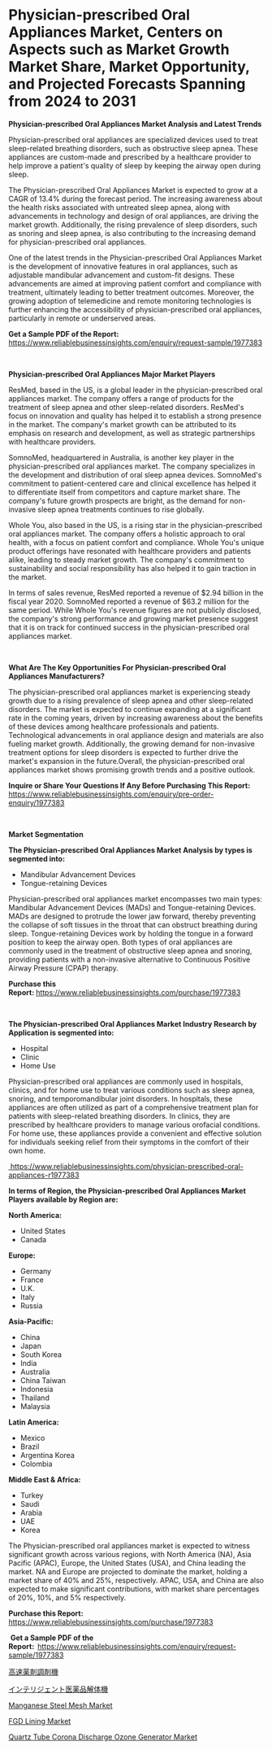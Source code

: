 <p><h1>Physician-prescribed Oral Appliances Market, Centers on Aspects such as Market Growth Market Share, Market Opportunity, and Projected Forecasts Spanning from 2024 to 2031</h1></p><p><strong>Physician-prescribed Oral Appliances Market Analysis and Latest Trends</strong></p>
<p><p>Physician-prescribed oral appliances are specialized devices used to treat sleep-related breathing disorders, such as obstructive sleep apnea. These appliances are custom-made and prescribed by a healthcare provider to help improve a patient's quality of sleep by keeping the airway open during sleep.</p><p>The Physician-prescribed Oral Appliances Market is expected to grow at a CAGR of 13.4% during the forecast period. The increasing awareness about the health risks associated with untreated sleep apnea, along with advancements in technology and design of oral appliances, are driving the market growth. Additionally, the rising prevalence of sleep disorders, such as snoring and sleep apnea, is also contributing to the increasing demand for physician-prescribed oral appliances.</p><p>One of the latest trends in the Physician-prescribed Oral Appliances Market is the development of innovative features in oral appliances, such as adjustable mandibular advancement and custom-fit designs. These advancements are aimed at improving patient comfort and compliance with treatment, ultimately leading to better treatment outcomes. Moreover, the growing adoption of telemedicine and remote monitoring technologies is further enhancing the accessibility of physician-prescribed oral appliances, particularly in remote or underserved areas.</p></p>
<p><strong>Get a Sample PDF of the Report:&nbsp;</strong> <a href="https://www.reliablebusinessinsights.com/enquiry/request-sample/1977383">https://www.reliablebusinessinsights.com/enquiry/request-sample/1977383</a></p>
<p>&nbsp;</p>
<p><strong>Physician-prescribed Oral Appliances Major Market Players</strong></p>
<p><p>ResMed, based in the US, is a global leader in the physician-prescribed oral appliances market. The company offers a range of products for the treatment of sleep apnea and other sleep-related disorders. ResMed's focus on innovation and quality has helped it to establish a strong presence in the market. The company's market growth can be attributed to its emphasis on research and development, as well as strategic partnerships with healthcare providers.</p><p>SomnoMed, headquartered in Australia, is another key player in the physician-prescribed oral appliances market. The company specializes in the development and distribution of oral sleep apnea devices. SomnoMed's commitment to patient-centered care and clinical excellence has helped it to differentiate itself from competitors and capture market share. The company's future growth prospects are bright, as the demand for non-invasive sleep apnea treatments continues to rise globally.</p><p>Whole You, also based in the US, is a rising star in the physician-prescribed oral appliances market. The company offers a holistic approach to oral health, with a focus on patient comfort and compliance. Whole You's unique product offerings have resonated with healthcare providers and patients alike, leading to steady market growth. The company's commitment to sustainability and social responsibility has also helped it to gain traction in the market.</p><p>In terms of sales revenue, ResMed reported a revenue of $2.94 billion in the fiscal year 2020. SomnoMed reported a revenue of $63.2 million for the same period. While Whole You's revenue figures are not publicly disclosed, the company's strong performance and growing market presence suggest that it is on track for continued success in the physician-prescribed oral appliances market.</p></p>
<p>&nbsp;</p>
<p><strong>What Are The Key Opportunities For Physician-prescribed Oral Appliances Manufacturers?</strong></p>
<p><p>The physician-prescribed oral appliances market is experiencing steady growth due to a rising prevalence of sleep apnea and other sleep-related disorders. The market is expected to continue expanding at a significant rate in the coming years, driven by increasing awareness about the benefits of these devices among healthcare professionals and patients. Technological advancements in oral appliance design and materials are also fueling market growth. Additionally, the growing demand for non-invasive treatment options for sleep disorders is expected to further drive the market's expansion in the future.Overall, the physician-prescribed oral appliances market shows promising growth trends and a positive outlook.</p></p>
<p><strong>Inquire or Share Your Questions If Any Before Purchasing This Report:</strong> <a href="https://www.reliablebusinessinsights.com/enquiry/pre-order-enquiry/1977383">https://www.reliablebusinessinsights.com/enquiry/pre-order-enquiry/1977383</a></p>
<p>&nbsp;</p>
<p><strong>Market Segmentation</strong></p>
<p><strong>The Physician-prescribed Oral Appliances Market Analysis by types is segmented into:</strong></p>
<p><ul><li>Mandibular Advancement Devices</li><li>Tongue-retaining Devices</li></ul></p>
<p><p>Physician-prescribed oral appliances market encompasses two main types: Mandibular Advancement Devices (MADs) and Tongue-retaining Devices. MADs are designed to protrude the lower jaw forward, thereby preventing the collapse of soft tissues in the throat that can obstruct breathing during sleep. Tongue-retaining Devices work by holding the tongue in a forward position to keep the airway open. Both types of oral appliances are commonly used in the treatment of obstructive sleep apnea and snoring, providing patients with a non-invasive alternative to Continuous Positive Airway Pressure (CPAP) therapy.</p></p>
<p><strong>Purchase this Report:&nbsp;</strong><a href="https://www.reliablebusinessinsights.com/purchase/1977383">https://www.reliablebusinessinsights.com/purchase/1977383</a></p>
<p>&nbsp;</p>
<p><strong>The Physician-prescribed Oral Appliances Market Industry Research by Application is segmented into:</strong></p>
<p><ul><li>Hospital</li><li>Clinic</li><li>Home Use</li></ul></p>
<p><p>Physician-prescribed oral appliances are commonly used in hospitals, clinics, and for home use to treat various conditions such as sleep apnea, snoring, and temporomandibular joint disorders. In hospitals, these appliances are often utilized as part of a comprehensive treatment plan for patients with sleep-related breathing disorders. In clinics, they are prescribed by healthcare providers to manage various orofacial conditions. For home use, these appliances provide a convenient and effective solution for individuals seeking relief from their symptoms in the comfort of their own home.</p></p>
<p><a href="https://www.reliablebusinessinsights.com/physician-prescribed-oral-appliances-r1977383">&nbsp;https://www.reliablebusinessinsights.com/physician-prescribed-oral-appliances-r1977383</a></p>
<p><strong>In terms of Region, the Physician-prescribed Oral Appliances Market Players available by Region are:</strong></p>
<p>
    <p> <strong> North America: </strong>
        <ul>
            <li>United States</li>
            <li>Canada</li>
        </ul>
        </p> 
    <p> <strong> Europe: </strong>
        <ul>
            <li>Germany</li>
            <li>France</li>
            <li>U.K.</li>
            <li>Italy</li>
            <li>Russia</li>
        </ul>
        </p> 
    <p> <strong> Asia-Pacific: </strong>
        <ul>
            <li>China</li>
            <li>Japan</li>
            <li>South Korea</li>
            <li>India</li>
            <li>Australia</li>
            <li>China Taiwan</li>
            <li>Indonesia</li>
            <li>Thailand</li>
            <li>Malaysia</li>
        </ul>
        </p> 
    <p> <strong> Latin America: </strong>
        <ul>
            <li>Mexico</li>
            <li>Brazil</li>
            <li>Argentina Korea</li>
            <li>Colombia</li>
        </ul>
        </p> 
    <p> <strong> Middle East & Africa: </strong>
        <ul>
            <li>Turkey</li>
            <li>Saudi</li>
            <li>Arabia</li>
            <li>UAE</li>
            <li>Korea</li>
        </ul>
    </p>
    </p>
<p><p>The Physician-prescribed oral appliances market is expected to witness significant growth across various regions, with North America (NA), Asia Pacific (APAC), Europe, the United States (USA), and China leading the market. NA and Europe are projected to dominate the market, holding a market share of 40% and 25%, respectively. APAC, USA, and China are also expected to make significant contributions, with market share percentages of 20%, 10%, and 5% respectively.</p></p>
<p><strong>Purchase this Report: </strong><a href="https://www.reliablebusinessinsights.com/purchase/1977383">https://www.reliablebusinessinsights.com/purchase/1977383</a></p>
<p>&nbsp;<strong>Get a Sample PDF of the Report:&nbsp;&nbsp;</strong><a href="https://www.reliablebusinessinsights.com/enquiry/request-sample/1977383">https://www.reliablebusinessinsights.com/enquiry/request-sample/1977383</a></p>
<p><strong></strong></p>
<p><p><a href="https://github.com/tanyaali3/Market-Research-Report-List-2/blob/main/4514398170343.md">高速薬剤調剤機</a></p><p><a href="https://github.com/DwightHuels1/Market-Research-Report-List-2/blob/main/9127583170344.md">インテリジェント医薬品解体機</a></p><p><a href="https://github.com/susanjprice2023/Market-Research-Report-List-2/blob/main/manganese-steel-mesh-market.md">Manganese Steel Mesh Market</a></p><p><a href="https://github.com/nancykennedykellievqfqt2/Market-Research-Report-List-3/blob/main/fgd-lining-market.md">FGD Lining Market</a></p><p><a href="https://issuu.com/reportprime-2/docs/quartz-tube-corona-discharge-ozone-generator-marke">Quartz Tube Corona Discharge Ozone Generator Market</a></p></p>